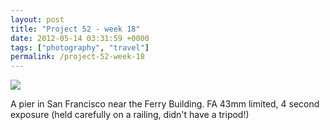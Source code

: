 ```yaml
---
layout: post
title: "Project 52 - week 18"
date: 2012-05-14 03:31:59 +0000
tags: ["photography", "travel"]
permalink: /project-52-week-18
---
```

![](http://reluctanthacker.rollett.org/sites/default/files/styles/blog_full_width/public/sf_pier.jpg)

A pier in San Francisco near the Ferry Building. FA 43mm limited, 4
second exposure (held carefully on a railing, didn't have a tripod!)
